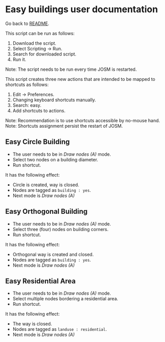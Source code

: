# Easy buildings user documentation
Go back to [README](../../README.md).

This script can be run as follows:

1. Download the script.
2. Select Scripting -> Run.
3. Search for downloaded script.
4. Run it.

Note: The script needs to be run every time JOSM is restarted.

This script creates three new actions that are intended to be mapped to
shortcuts as follows:

1. Edit -> Preferences.
2. Changing keyboard shortcuts manually.
3. Search: easy.
4. Add shortcuts to actions.

Note: Recommendation is to use shortcuts accessible by no-mouse hand.
Note: Shortcuts assignment persist the restart of JOSM.

## Easy Circle Building
* The user needs to be in *Draw nodes (A)* mode.
* Select two nodes on a building diameter.
* Run shortcut.

It has the following effect:
* Circle is created, way is closed.
* Nodes are tagged as `building : yes`.
* Next mode is *Draw nodes (A)*

## Easy Orthogonal Building
* The user needs to be in *Draw nodes (A)* mode.
* Select three (four) nodes on building corners.
* Run shortcut.

It has the following effect:
* Orthogonal way is created and closed.
* Nodes are tagged as `building : yes`.
* Next mode is *Draw nodes (A)*

## Easy Residential Area
* The user needs to be in *Draw nodes (A)* mode.
* Select multiple nodes bordering a residential area.
* Run shortcut.

It has the following effect:
* The way is closed.
* Nodes are tagged as `landuse : residential`.
* Next mode is *Draw nodes (A)*
